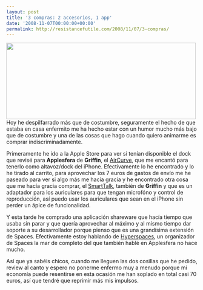 ```yaml
---
layout: post
title: '3 compras: 2 accesorios, 1 app'
date: '2008-11-07T00:00:00+00:00'
permalink: http://resistancefutile.com/2008/11/07/3-compras/
---
```

<img src="http://resistancefutile.com/wp-content/zz4a249856.jpg" alt="" title="3 compras" width="500" height="201" class="centro" />Hoy he despilfarrado más que de costumbre, seguramente el hecho de que estaba en casa enfermito me ha hecho estar con un humor mucho más bajo que de costumbre y una de las cosas que hago cuando quiero animarme es comprar indiscriminadamente. 

Primeramente he ido a la Apple Store para ver si tenían disponible el dock que revisé para <strong>Applesfera</strong> de <strong>Griffin</strong>, el <a href="http://www.applesfera.com/2008/10/28-aircurve-un-dockamplificador-pasivo-para-el-iphone">AirCurve</a>, que me encantó para tenerlo como altavoz/dock del iPhone. Efectivamente lo he encontrado y lo he tirado al carrito, para aprovechar los 7 euros de gastos de envío me he paseado para ver si algo más me hacía gracia y he encontrado otra cosa que me hacía gracia comprar, el <a href="http://store.apple.com/es/product/TR585ZM/A?fnode=MTY1NDA1MA&mco=MjI0NDc2MA">SmartTalk</a>, también de <strong>Griffin</strong> y que es un adaptador para los auriculares para que tengan microfóno y control de reproducción, así puedo usar los auriculares que sean en el iPhone sin perder un ápice de funcionalidad.

Y esta tarde he comprado una aplicación shareware que hacía tiempo que usaba sin parar y que quería aprovechar al máximo y al mismo tiempo dar soporte a su desarrollador porque pienso que es una grandísima extensión de Spaces. Efectivamente estoy hablando de <a href="http://www.applesfera.com/2008/10/19-hyperspaces-vitamina-los-spaces-de-leopard">Hyperspaces</a>, un organizador de Spaces la mar de completo del que también hablé en Applesfera no hace mucho.

Así que ya sabéis chicos, cuando me lleguen las dos cosillas que he pedido, review al canto y espero no ponerme enfermo muy a menudo porque mi economía puede resentirse en esta ocasión me han soplado en total casi 70 euros, así que tendré que reprimir más mis impulsos.
